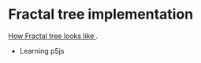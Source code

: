 # Fractal tree implementation

[How Fractal tree looks like ](https://www.google.co.in/search?q=fractal+tree&tbm=isch&tbo=u&source=univ&sa=X&ved=0ahUKEwi25bjSuo7XAhXLvo8KHczTA6kQsAQIJg&biw=1280&bih=726).

* Learning p5js
